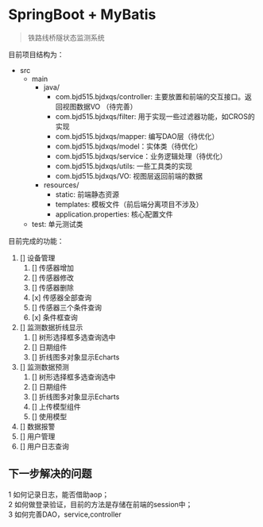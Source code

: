 # SpringBoot + MyBatis 
> 铁路线桥隧状态监测系统

目前项目结构为：

* src
    * main
        * java/
            * com.bjd515.bjdxqs/controller: 主要放置和前端的交互接口。返回视图数据VO （待完善）
            * com.bjd515.bjdxqs/filter: 用于实现一些过滤器功能，如CROS的实现
            * com.bjd515.bjdxqs/mapper: 编写DAO层（待优化）
            * com.bjd515.bjdxqs/model：实体类（待优化）
            * com.bjd515.bjdxqs/service：业务逻辑处理（待优化）
            * com.bjd515.bjdxqs/utils: 一些工具类的实现
            * com.bjd515.bjdxqs/VO: 视图层返回前端的数据
        * resources/
            * static: 前端静态资源
            * templates: 模板文件（前后端分离项目不涉及）
            * application.properties: 核心配置文件
    * test: 单元测试类

目前完成的功能：
1. [] 设备管理 <br>
   1. [] 传感器增加
   2. [] 传感器修改
   3. [] 传感器删除
   4. [x] 传感器全部查询
   5. [] 传感器三个条件查询
   6. [x] 条件框查询
2. [] 监测数据折线显示
    1. [] 树形选择框多选查询选中
    2. [] 日期组件
    3. [] 折线图多对象显示Echarts
3. [] 监测数据预测
     1. [] 树形选择框多选查询选中
     2. [] 日期组件
     3. [] 折线图多对象显示Echarts
     4. [] 上传模型组件
     5. [] 使用模型
4. [] 数据报警
5. [] 用户管理
6. [] 用户日志查询

## 下一步解决的问题

1 如何记录日志，能否借助aop；<br>
2 如何做登录验证，目前的方法是存储在前端的session中；<br>
3 如何完善DAO，service,controller <br>